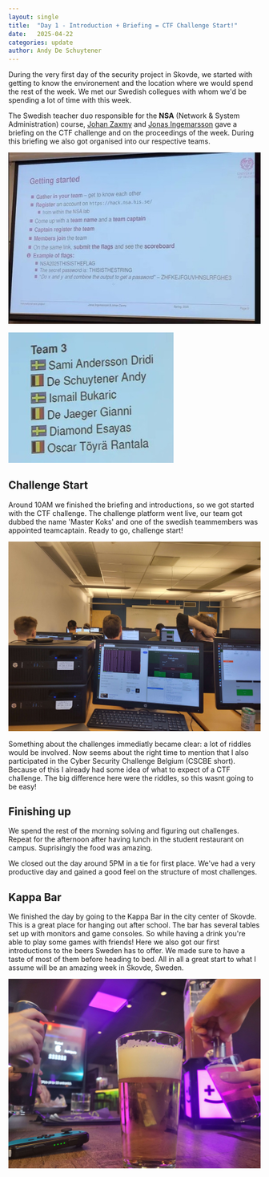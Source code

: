 ```yaml
---
layout: single
title:  "Day 1 - Introduction + Briefing = CTF Challenge Start!"
date:   2025-04-22
categories: update
author: Andy De Schuytener
---
```


During the very first day of the security project in Skovde, we started with getting to know the environement and the location where we would spend the rest of the week. We met our Swedish collegues with whom we'd be spending a lot of time with this week.  

The Swedish teacher duo responsible for the **NSA** (Network & System Administration) course, [Johan Zaxmy](https://www.his.se/en/about-us/staff/johan.zaxmy/) and [Jonas Ingemarsson](https://www.his.se/en/about-us/staff/jonas.ingemarsson/) gave a briefing on the CTF challenge and on the proceedings of the week. During this briefing we also got organised into our respective teams.  
  
![Briefing](/assets/images/day1/briefing.jpg)

![Team](/assets/images/day1/team.jpg)

## Challenge Start

Around 10AM we finished the briefing and introductions, so we got started with the CTF challenge. The challenge platform went live, our team got dubbed the name 'Master Koks' and one of the swedish teammembers was appointed teamcaptain. Ready to go, challenge start!  

![Challenges](/assets/images/day1/challenges.jpg)

Something about the challenges immediatly became clear: a lot of riddles would be involved. Now seems about the right time to mention that I also participated in the Cyber Security Challenge Belgium (CSCBE short). Because of this I already had some idea of what to expect of a CTF challenge. The big difference here were the riddles, so this wasnt going to be easy!  

## Finishing up

We spend the rest of the morning solving and figuring out challenges. Repeat for the afternoon after having lunch in the student restaurant on campus. Suprisingly the food was amazing. 

We closed out the day around 5PM in a tie for first place. We've had a very productive day and gained a good feel on the structure of most challenges.  

## Kappa Bar

We finished the day by going to the Kappa Bar in the city center of Skovde. This is a great place for hanging out after school. The bar has several tables set up with monitors and game consoles. So while having a drink you're able to play some games with friends! Here we also got our first introductions to the beers Sweden has to offer. We made sure to have a taste of most of them before heading to bed. All in all a great start to what I assume will be an amazing week in Skovde, Sweden.  

![Kappa Bar](/assets/images/day1/kappabar.jpg)